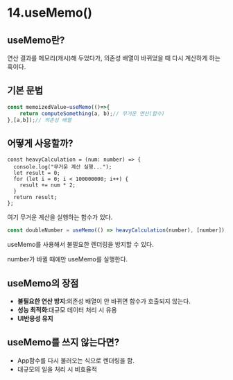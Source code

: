 # 14.useMemo()

## useMemo란?

연산 결과를 메모리(캐시)해 두었다가, 의존성 배열이 바뀌었을 때 다시 계산하게 하는 훅이다.

## 기본 문법

```jsx
const memoizedValue=useMemo(()=>{
	return computeSomething(a, b);// 무거운 연산(함수)
},[a,b]);// 의존성 배열
```

## 어떻게 사용할까?

```tsx
const heavyCalculation = (num: number) => {
  console.log("무거운 계산 실행...");
  let result = 0;
  for (let i = 0; i < 100000000; i++) {
    result += num * 2;
  }
  return result;
};
```

여기 무거운 계산을 실행하는 함수가 있다.

```jsx
const doubleNumber = useMemo(() => heavyCalculation(number), [number]);
```

useMemo를 사용해서 불필요한 렌더링을 방지할 수 있다.

number가 바뀔 때에만 useMemo를 실행한다.

## useMemo의 장점

- **불필요한 연산 방지**:의존성 배열이 안 바뀌면 함수가 호출되지 않는다.
- **성능 최적화**:대규모 데이터 처리 시 유용
- **UI반응성 유지**

## useMemo를 쓰지 않는다면?

- App함수를 다시 불러오는 식으로 렌더링을 함.
- 대규모의 일을 처리 시 비효율적
